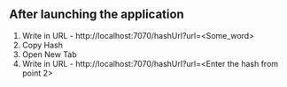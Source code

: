 ## After launching the application

1. Write in URL - http://localhost:7070/hashUrl?url=<Some_word>
2. Copy Hash 
3. Open New Tab
4. Write in URL - http://localhost:7070/hashUrl?url=<Enter the hash from point 2>
